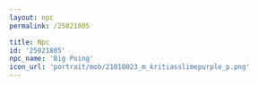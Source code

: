 ```yaml
---
layout: npc
permalink: /25021805

title: Npc
id: '25021805'
npc_name: 'Big Poing'
icon_url: 'portrait/mob/21010023_m_kritiasslimepurple_p.png'
---
```

